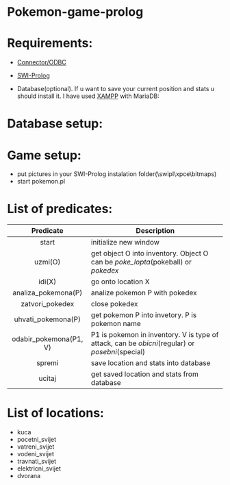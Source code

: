 # Pokemon-game-prolog

# Requirements:

  - [Connector/ODBC](http://dev.mysql.com/downloads/connector/odbc/) 
  
  - [SWI-Prolog](http://www.swi-prolog.org/)
  
  - Database(optional). If u want to save your current position and stats u should install it. I have used [XAMPP](https://www.apachefriends.org/index.html) with MariaDB:        
 
# Database setup:

# Game setup:
 - put pictures in your SWI-Prolog instalation folder(\swipl\xpce\bitmaps)
 - start pokemon.pl

# List of predicates: 
| Predicate | Description |
| :-------: | ----------- |
| start | initialize new window |
| uzmi(O) | get object O into inventory. Object O can be *poke_lopta*(pokeball) or *pokedex* |
| idi(X) | go onto location X |
| analiza_pokemona(P) | analize pokemon P with pokedex |
| zatvori_pokedex | close pokedex |
| uhvati_pokemona(P) | get pokemon P into invetory. P is pokemon name |
| odabir_pokemona(P1, V) | P1 is pokemon in inventory. V is type of attack, can be *obicni*(regular) or *posebni*(special) |
| spremi | save location and stats into database |
| ucitaj | get saved location and stats from database |

# List of locations:
  - kuca
  - pocetni_svijet
  - vatreni_svijet
  - vodeni_svijet
  - travnati_svijet
  - elektricni_svijet
  - dvorana
  
